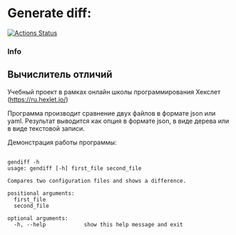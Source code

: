 # Generate diff:
[![Actions Status](https://github.com/timvildanov/python-project-50/workflows/hexlet-check/badge.svg)](https://github.com/timvildanov/python-project-50/actions)


### Info

## Вычислитель отличий
Учебный проект в рамках онлайн школы программирования Хекслет (https://ru.hexlet.io/)

Программа производит сравнение двух файлов в формате json или yaml.
Результат выводится как опция в формате json, в виде дерева или в виде текстовой записи. 

Демонстрация работы программы: 

##
```
gendiff -h
usage: gendiff [-h] first_file second_file

Compares two configuration files and shows a difference.

positional arguments:
  first_file
  second_file

optional arguments:
  -h, --help            show this help message and exit
```
